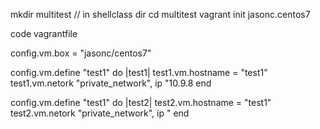 mkdir multitest // in shellclass dir
cd multitest
vagrant init jasonc.centos7

code vagrantfile

config.vm.box = "jasonc/centos7"

config.vm.define "test1" do |test1|
  test1.vm.hostname = "test1"
  test1.vm.netork "private_network", ip "10.9.8
end

config.vm.define "test1" do |test2|
  test2.vm.hostname = "test1"
  test2.vm.netork "private_network", ip "
end
